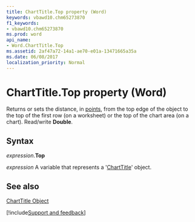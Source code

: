 ```yaml
---
title: ChartTitle.Top property (Word)
keywords: vbawd10.chm65273870
f1_keywords:
- vbawd10.chm65273870
ms.prod: word
api_name:
- Word.ChartTitle.Top
ms.assetid: 2af47a72-14a1-ae70-e01a-13471665a35a
ms.date: 06/08/2017
localization_priority: Normal
---
```



# ChartTitle.Top property (Word)

Returns or sets the distance, in [points](../language/glossary/vbe-glossary.md#point), from the top edge of the object to the top of the first row (on a worksheet) or the top of the chart area (on a chart). Read/write  **Double**.


## Syntax

_expression_.**Top**

_expression_ A variable that represents a '[ChartTitle](Word.ChartTitle.md)' object.


## See also


[ChartTitle Object](Word.ChartTitle.md)

[!include[Support and feedback](~/includes/feedback-boilerplate.md)]